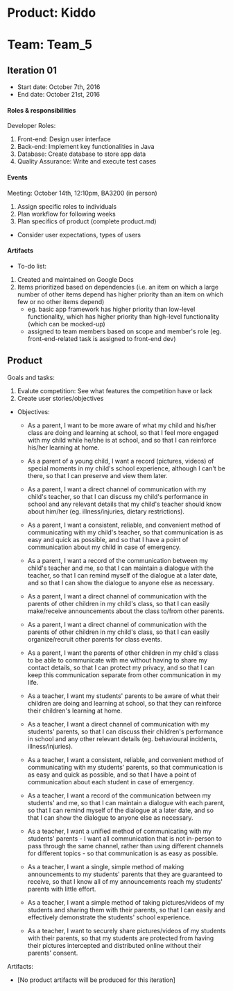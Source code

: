 # Product: Kiddo
# Team: Team_5

## Iteration 01

 * Start date: October 7th, 2016
 * End date: October 21st, 2016

#### Roles & responsibilities

Developer Roles:
 1. Front-end: Design user interface
 2. Back-end: Implement key functionalities in Java
 3. Database: Create database to store app data
 4. Quality Assurance: Write and execute test cases

#### Events

Meeting: October 14th, 12:10pm, BA3200 (in person)
 1. Assign specific roles to individuals
 2. Plan workflow for following weeks
 3. Plan specifics of product (complete product.md)
   * Consider user expectations, types of users

#### Artifacts

* To-do list:
1. Created and maintained on Google Docs 
2. Items prioritized based on dependencies (i.e. an item on which a large number of other items depend has higher priority than an item on which few or no other items depend)
     *  eg. basic app framework has higher priority than low-level functionality, which has higher priority than high-level functionality (which can be mocked-up)
   * assigned to team members based on scope and member's role (eg. front-end-related task is assigned to front-end dev)


## Product

Goals and tasks:

1. Evalute competition: See what features the competition have or lack
2. Create user stories/objectives

  * Objectives:
     * As a parent, I want to be more aware of what my child and his/her class are doing and learning at school, so that I feel more engaged with my child while he/she is at school, and so that I can reinforce his/her learning at home.
     * As a parent of a young child, I want a record (pictures, videos) of special moments in my child's school experience, although I can't be there, so that I can preserve and view them later.
     * As a parent, I want a direct channel of communication with my child's teacher, so that I can discuss my child's performance in school and any relevant details that my child's teacher should know about him/her (eg. illness/injuries, dietary restrictions).
     * As a parent, I want a consistent, reliable, and convenient method of communicating with my child's teacher, so that communication is as easy and quick as possible, and so that I have a point of communication about my child in case of emergency.
     * As a parent, I want a record of the communication between my child's teacher and me, so that I can maintain a dialogue with the teacher, so that I can remind myself of the dialogue at a later date, and so that I can show the dialogue to anyone else as necessary.
     * As a parent, I want a direct channel of communication with the parents of other children in my child's class, so that I can easily make/receive announcements about the class to/from other parents.
     * As a parent, I want a direct channel of communication with the parents of other children in my child's class, so that I can easily organize/recruit other parents for class events.
     * As a parent, I want the parents of other children in my child's class to be able to communicate with me without having to share my contact details, so that I can protect my privacy, and so that I can keep this communication separate from other communication in my life.
     
     
     * As a teacher, I want my students' parents to be aware of what their children are doing and learning at school, so that they can reinforce their children's learning at home.
     * As a teacher, I want a direct channel of communication with my students' parents, so that I can discuss their children's performance in school and any other relevant details (eg. behavioural incidents, illness/injuries).
     * As a teacher, I want a consistent, reliable, and convenient method of communicating with my students' parents, so that communication is as easy and quick as possible, and so that I have a point of communication about each student in case of emergency.
     * As a teacher, I want a record of the communication between my students' and me, so that I can maintain a dialogue with each parent, so that I can remind myself of the dialogue at a later date, and so that I can show the dialogue to anyone else as necessary.
     * As a teacher, I want a unified method of communicating with my students' parents - I want all communication that is not in-person to pass through the same channel, rather than using different channels for different topics - so that communication is as easy as possible.
     * As a teacher, I want a single, simple method of making announcements to my students' parents that they are guaranteed to receive, so that I know all of my announcements reach my students' parents with little effort.
     * As a teacher, I want a simple method of taking pictures/videos of my students and sharing them with their parents, so that I can easily and effectively demonstrate the students' school experience.
     * As a teacher, I want to securely share pictures/videos of my students with their parents, so that my students are protected from having their pictures intercepted and distributed online without their parents' consent.

Artifacts:

 * [No product artifacts will be produced for this iteration]

